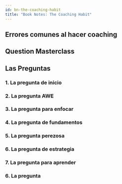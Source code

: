 ```yaml
---
id: bn-the-coaching-habit
title: "Book Notes: The Coaching Habit"
---
```


## Errores comunes al hacer coaching

## Question Masterclass

## Las Preguntas

### 1. La pregunta de inicio

### 2. La pregunta AWE

### 3. La pregunta para enfocar

### 4. La pregunta de fundamentos

### 5. La pregunta perezosa 
### 6. La pregunta de estrategia 

### 7. La pregunta para aprender


### 6. La pregunta


